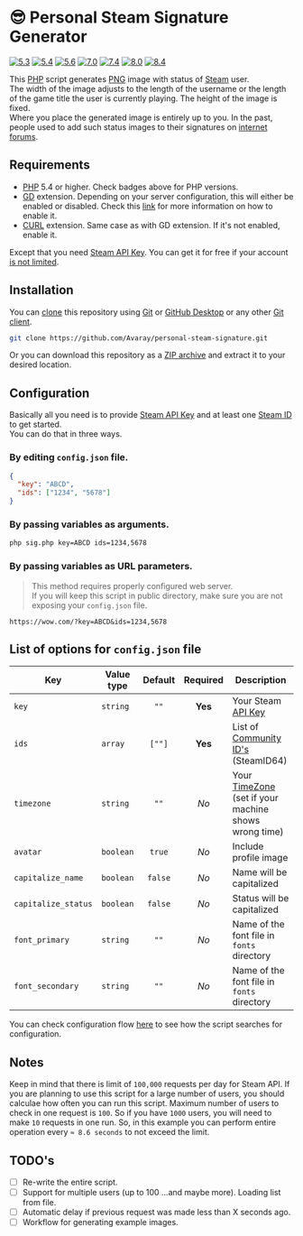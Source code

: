 # 😎 Personal Steam Signature Generator

<!-- Remember to change branches in badges after PR to main -->

[![5.3](https://github.com/Avaray/personal-steam-signature/actions/workflows/test_PHP5.3.yml/badge.svg?branch=making-it-modern)](https://github.com/Avaray/personal-steam-signature/actions/workflows/test_PHP5.3.yml)
[![5.4](https://github.com/Avaray/personal-steam-signature/actions/workflows/test_PHP5.4.yml/badge.svg?branch=making-it-modern)](https://github.com/Avaray/personal-steam-signature/actions/workflows/test_PHP5.4.yml)
[![5.6](https://github.com/Avaray/personal-steam-signature/actions/workflows/test_PHP5.6.yml/badge.svg?branch=making-it-modern)](https://github.com/Avaray/personal-steam-signature/actions/workflows/test_PHP5.6.yml)
[![7.0](https://github.com/Avaray/personal-steam-signature/actions/workflows/test_PHP7.0.yml/badge.svg?branch=making-it-modern)](https://github.com/Avaray/personal-steam-signature/actions/workflows/test_PHP7.0.yml)
[![7.4](https://github.com/Avaray/personal-steam-signature/actions/workflows/test_PHP7.4.yml/badge.svg?branch=making-it-modern)](https://github.com/Avaray/personal-steam-signature/actions/workflows/test_PHP7.4.yml)
[![8.0](https://github.com/Avaray/personal-steam-signature/actions/workflows/test_PHP8.0.yml/badge.svg?branch=making-it-modern)](https://github.com/Avaray/personal-steam-signature/actions/workflows/test_PHP8.0.yml)
[![8.4](https://github.com/Avaray/personal-steam-signature/actions/workflows/test_PHP8.4.yml/badge.svg?branch=making-it-modern)](https://github.com/Avaray/personal-steam-signature/actions/workflows/test_PHP8.4.yml)

This [PHP](https://www.php.net/) script generates [PNG](https://en.wikipedia.org/wiki/PNG) image with status of [Steam](https://store.steampowered.com/) user.  
The width of the image adjusts to the length of the username or the length of the game title the user is currently playing. The height of the image is fixed.  
Where you place the generated image is entirely up to you. In the past, people used to add such status images to their signatures on [internet forums](https://en.wikipedia.org/wiki/Internet_forum).

## Requirements

- [PHP](https://www.php.net/) 5.4 or higher. Check badges above for PHP versions.
- [GD](https://github.com/libgd/libgd) extension. Depending on your server configuration, this will either be enabled or disabled. Check this [link](https://stackoverflow.com/questions/2283199/enabling-installing-gd-extension-without-gd) for more information on how to enable it.
- [CURL](https://curl.se/) extension. Same case as with GD extension. If it's not enabled, enable it.

Except that you need [Steam API Key](https://steamcommunity.com/dev/apikey). You can get it for free if your account [is not limited](https://help.steampowered.com/en/faqs/view/71D3-35C2-AD96-AA3A).

## Installation

You can [clone](https://git-scm.com/docs/git-clone/en) this repository using [Git](https://git-scm.com/) or [GitHub Desktop](https://github.com/apps/desktop) or any other [Git client](https://git-scm.com/downloads/guis).

```bash
git clone https://github.com/Avaray/personal-steam-signature.git
```

Or you can download this repository as a [ZIP archive](https://github.com/Avaray/personal-steam-signature/archive/refs/heads/master.zip) and extract it to your desired location.

## Configuration

Basically all you need is to provide [Steam API Key](https://steamcommunity.com/dev) and at least one [Steam ID](https://developer.valvesoftware.com/wiki/SteamID) to get started.  
You can do that in three ways.

### By editing `config.json` file.

```json
{
  "key": "ABCD",
  "ids": ["1234", "5678"]
}
```

### By passing variables as arguments.

```bash
php sig.php key=ABCD ids=1234,5678
```

### By passing variables as URL parameters.

> This method requires properly configured web server.  
> If you will keep this script in public directory, make sure you are not exposing your `config.json` file.

```
https://wow.com/?key=ABCD&ids=1234,5678
```

## List of options for `config.json` file

| Key                 | Value type | Default | Required | Description                                                                                                |
| ------------------- | ---------- | :-----: | :------: | ---------------------------------------------------------------------------------------------------------- |
| `key`               | `string`   |  `""`   | **Yes**  | Your Steam [API Key](https://steamcommunity.com/dev/apikey)                                                |
| `ids`               | `array`    | `[""]`  | **Yes**  | List of [Community ID's](https://developer.valvesoftware.com/wiki/SteamID) (SteamID64)                     |
| `timezone`          | `string`   |  `""`   |   _No_   | Your [TimeZone](https://www.php.net/manual/en/timezones.europe.php) (set if your machine shows wrong time) |
| `avatar`            | `boolean`  | `true`  |   _No_   | Include profile image                                                                                      |
| `capitalize_name`   | `boolean`  | `false` |   _No_   | Name will be capitalized                                                                                   |
| `capitalize_status` | `boolean`  | `false` |   _No_   | Status will be capitalized                                                                                 |
| `font_primary`      | `string`   |  `""`   |   _No_   | Name of the font file in `fonts` directory                                                                 |
| `font_secondary`    | `string`   |  `""`   |   _No_   | Name of the font file in `fonts` directory                                                                 |

You can check configuration flow [here](FLOW.md) to see how the script searches for configuration.

## Notes

Keep in mind that there is limit of `100,000` requests per day for Steam API. If you are planning to use this script for a large number of users, you should calculae how often you can run this script. Maximum number of users to check in one request is `100`. So if you have `1000` users, you will need to make `10` requests in one run. So, in this example you can perform entire operation every `≈ 8.6 seconds` to not exceed the limit.

## TODO's

- [ ] Re-write the entire script.
- [ ] Support for multiple users (up to 100 ...and maybe more). Loading list from file.
- [ ] Automatic delay if previous request was made less than X seconds ago.
- [ ] Workflow for generating example images.
